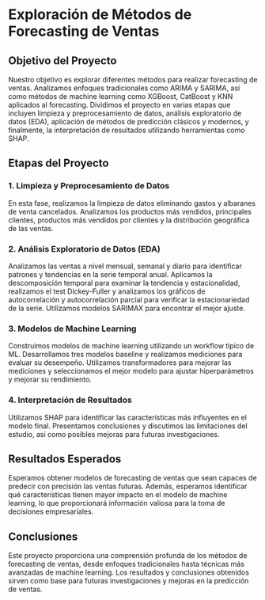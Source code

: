 # Exploración de Métodos de Forecasting de Ventas

## Objetivo del Proyecto
Nuestro objetivo es explorar diferentes métodos para realizar forecasting de ventas. Analizamos enfoques tradicionales como ARIMA y SARIMA, así como métodos de machine learning como XGBoost, CatBoost y KNN aplicados al forecasting. Dividimos el proyecto en varias etapas que incluyen limpieza y preprocesamiento de datos, análisis exploratorio de datos (EDA), aplicación de métodos de predicción clásicos y modernos, y finalmente, la interpretación de resultados utilizando herramientas como SHAP.

## Etapas del Proyecto

### 1. Limpieza y Preprocesamiento de Datos
En esta fase, realizamos la limpieza de datos eliminando gastos y albaranes de venta cancelados. Analizamos los productos más vendidos, principales clientes, productos más vendidos por clientes y la distribución geográfica de las ventas.

### 2. Análisis Exploratorio de Datos (EDA)
Analizamos las ventas a nivel mensual, semanal y diario para identificar patrones y tendencias en la serie temporal anual. Aplicamos la descomposición temporal para examinar la tendencia y estacionalidad, realizamos el test Dickey-Fuller y analizamos los gráficos de autocorrelación y autocorrelación parcial para verificar la estacionariedad de la serie. Utilizamos modelos SARIMAX para encontrar el mejor ajuste.

### 3. Modelos de Machine Learning
Construimos modelos de machine learning utilizando un workflow típico de ML. Desarrollamos tres modelos baseline y realizamos mediciones para evaluar su desempeño. Utilizamos transformadores para mejorar las mediciones y seleccionamos el mejor modelo para ajustar hiperparámetros y mejorar su rendimiento.

### 4. Interpretación de Resultados
Utilizamos SHAP para identificar las características más influyentes en el modelo final. Presentamos conclusiones y discutimos las limitaciones del estudio, así como posibles mejoras para futuras investigaciones.

## Resultados Esperados
Esperamos obtener modelos de forecasting de ventas que sean capaces de predecir con precisión las ventas futuras. Además, esperamos identificar qué características tienen mayor impacto en el modelo de machine learning, lo que proporcionará información valiosa para la toma de decisiones empresariales.

## Conclusiones
Este proyecto proporciona una comprensión profunda de los métodos de forecasting de ventas, desde enfoques tradicionales hasta técnicas más avanzadas de machine learning. Los resultados y conclusiones obtenidos sirven como base para futuras investigaciones y mejoras en la predicción de ventas.
